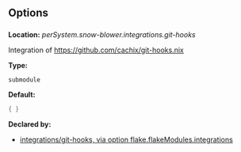 ## Options

### 

**Location:** *perSystem.snow-blower.integrations.git-hooks*

Integration of https://github.com/cachix/git-hooks.nix

**Type:**

`submodule`

**Default:**

```nix
{ }
```

**Declared by:**

- [integrations/git-hooks, via option flake.flakeModules.integrations](https://github.com/use-the-fork/snow-blower/tree/main/modules/integrations/git-hooks/default.nix)
